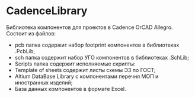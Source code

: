 # CadenceLibrary
Библиотека компонентов для проектов в Cadence OrCAD Allegro.
Состоит из файлов:
- pcb папка содержит набор footprint компонентов в библиотеках .PcbLib;
- sch папка содержит набор УГО компонентов в библиотеках .SchLib; 
- Scripts папка содержит исполняемые скрипты:
- Template of sheets содержит листы схемы Э3 по ГОСТ;
- Altium DataBase Library c компонентами перечня МОП и иностранных изделий;
- База данных компонентов в формате Excel.
